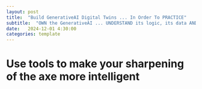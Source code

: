 ```yaml
---
layout: post
title:  "Build GenerativeAI Digital Twins ... In Order To PRACTICE"
subtitle:  "OWN the GenerativeAI ... UNDERSTAND its logic, its data AND its output"
date:   2024-12-01 4:30:00
categories: template
---
```



# Use tools to make your sharpening of the axe more intelligent